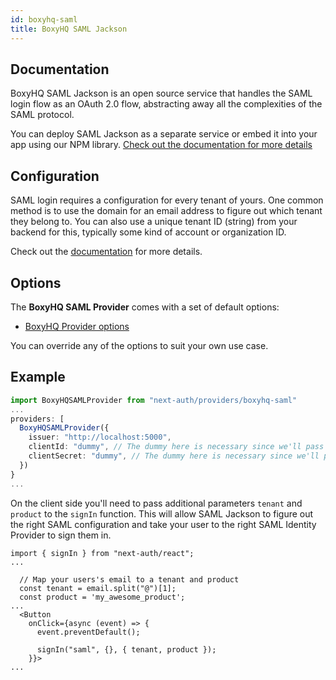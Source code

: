 ```yaml
---
id: boxyhq-saml
title: BoxyHQ SAML Jackson
---
```


## Documentation

BoxyHQ SAML Jackson is an open source service that handles the SAML login flow as an OAuth 2.0 flow, abstracting away all the complexities of the SAML protocol.

You can deploy SAML Jackson as a separate service or embed it into your app using our NPM library. [Check out the documentation for more details](https://boxyhq.com/docs/jackson/deploy)

## Configuration

SAML login requires a configuration for every tenant of yours. One common method is to use the domain for an email address to figure out which tenant they belong to. You can also use a unique tenant ID (string) from your backend for this, typically some kind of account or organization ID.

Check out the [documentation](https://boxyhq.com/docs/jackson/saml-flow#2-saml-config-api) for more details.

## Options

The **BoxyHQ SAML Provider** comes with a set of default options:

- [BoxyHQ Provider options](https://github.com/nextauthjs/next-auth/tree/main/packages/next-auth/src/providers/boxyhq-saml.ts)

You can override any of the options to suit your own use case.

## Example

```ts
import BoxyHQSAMLProvider from "next-auth/providers/boxyhq-saml"
...
providers: [
  BoxyHQSAMLProvider({
    issuer: "http://localhost:5000",
    clientId: "dummy", // The dummy here is necessary since we'll pass tenant and product custom attributes in the client code
    clientSecret: "dummy", // The dummy here is necessary since we'll pass tenant and product custom attributes in the client code
  })
}
...
```

On the client side you'll need to pass additional parameters `tenant` and `product` to the `signIn` function. This will allow SAML Jackson to figure out the right SAML configuration and take your user to the right SAML Identity Provider to sign them in.

```tsx
import { signIn } from "next-auth/react";
...

  // Map your users's email to a tenant and product
  const tenant = email.split("@")[1];
  const product = 'my_awesome_product';
...
  <Button
    onClick={async (event) => {
      event.preventDefault();

      signIn("saml", {}, { tenant, product });
    }}>
...
```